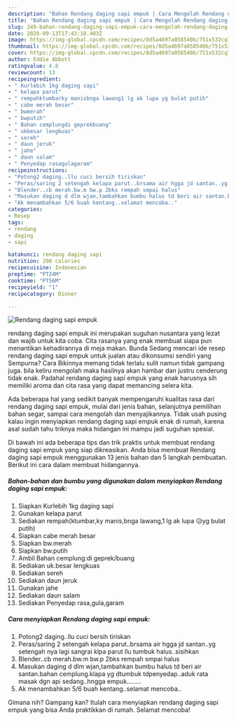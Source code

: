 ```yaml
---
description: "Bahan Rendang daging sapi empuk | Cara Mengolah Rendang daging sapi empuk Yang Enak Banget"
title: "Bahan Rendang daging sapi empuk | Cara Mengolah Rendang daging sapi empuk Yang Enak Banget"
slug: 349-bahan-rendang-daging-sapi-empuk-cara-mengolah-rendang-daging-sapi-empuk-yang-enak-banget
date: 2020-09-13T17:43:18.403Z
image: https://img-global.cpcdn.com/recipes/8d5a4697a058540b/751x532cq70/rendang-daging-sapi-empuk-foto-resep-utama.jpg
thumbnail: https://img-global.cpcdn.com/recipes/8d5a4697a058540b/751x532cq70/rendang-daging-sapi-empuk-foto-resep-utama.jpg
cover: https://img-global.cpcdn.com/recipes/8d5a4697a058540b/751x532cq70/rendang-daging-sapi-empuk-foto-resep-utama.jpg
author: Eddie Abbott
ratingvalue: 4.8
reviewcount: 13
recipeingredient:
- " Kurlebih 1kg daging sapi"
- " kelapa parut"
- " rempahktumbarky manisbnga lawang1 lg ak lupa yg bulat putih"
- " cabe merah besar"
- " bwmerah"
- " bwputih"
- " Bahan cemplungdi geprekbuang"
- " ukbesar lengkuas"
- " sereh"
- " daun jeruk"
- " jahe"
- " daun salam"
- " Penyedap rasagulagaram"
recipeinstructions:
- "Potong2 daging..llu cuci bersih tiriskan"
- "Peras/saring 2 setengah kelapa parut..brsama air hgga jd santan..yg setengah nya lagi sangrai klpa parut llu tumbuk halus..sisihkan"
- "Blender..cb merah.bw.m bw.p 2bks rempah smpai halus"
- "Masukan daging d dlm wjan,tambahkan bumbu halus td beri air santan.bahan cemplung.klapa yg dtumbuk tdpenyedap..aduk rata masak dgn api sedang..hngga empuk........"
- "Ak menambahkan 5/6 buah kentang..selamat mencoba.."
categories:
- Resep
tags:
- rendang
- daging
- sapi

katakunci: rendang daging sapi 
nutrition: 298 calories
recipecuisine: Indonesian
preptime: "PT24M"
cooktime: "PT56M"
recipeyield: "1"
recipecategory: Dinner

---
```



![Rendang daging sapi empuk](https://img-global.cpcdn.com/recipes/8d5a4697a058540b/751x532cq70/rendang-daging-sapi-empuk-foto-resep-utama.jpg)


rendang daging sapi empuk ini merupakan suguhan nusantara yang lezat dan wajib untuk kita coba. Cita rasanya yang enak membuat siapa pun menantikan kehadirannya di meja makan.
Bunda Sedang mencari ide resep rendang daging sapi empuk untuk jualan atau dikonsumsi sendiri yang Sempurna? Cara Bikinnya memang tidak terlalu sulit namun tidak gampang juga. bila keliru mengolah maka hasilnya akan hambar dan justru cenderung tidak enak. Padahal rendang daging sapi empuk yang enak harusnya sih memiliki aroma dan cita rasa yang dapat memancing selera kita.

Ada beberapa hal yang sedikit banyak mempengaruhi kualitas rasa dari rendang daging sapi empuk, mulai dari jenis bahan, selanjutnya pemilihan bahan segar, sampai cara mengolah dan menyajikannya. Tidak usah pusing kalau ingin menyiapkan rendang daging sapi empuk enak di rumah, karena asal sudah tahu triknya maka hidangan ini mampu jadi suguhan spesial.




Di bawah ini ada beberapa tips dan trik praktis untuk membuat rendang daging sapi empuk yang siap dikreasikan. Anda bisa membuat Rendang daging sapi empuk menggunakan 13 jenis bahan dan 5 langkah pembuatan. Berikut ini cara dalam membuat hidangannya.

<!--inarticleads1-->

##### Bahan-bahan dan bumbu yang digunakan dalam menyiapkan Rendang daging sapi empuk:

1. Siapkan  Kurlebih 1kg daging sapi
1. Gunakan  kelapa parut
1. Sediakan  rempah(ktumbar,ky manis,bnga lawang,1 lg ak lupa 😥yg bulat putih)
1. Siapkan  cabe merah besar
1. Siapkan  bw.merah
1. Siapkan  bw.putih
1. Ambil  Bahan cemplung:di geprek/buang
1. Sediakan  uk.besar lengkuas
1. Sediakan  sereh
1. Sediakan  daun jeruk
1. Gunakan  jahe
1. Sediakan  daun salam
1. Sediakan  Penyedap rasa,gula,garam




<!--inarticleads2-->

##### Cara menyiapkan Rendang daging sapi empuk:

1. Potong2 daging..llu cuci bersih tiriskan
1. Peras/saring 2 setengah kelapa parut..brsama air hgga jd santan..yg setengah nya lagi sangrai klpa parut llu tumbuk halus..sisihkan
1. Blender..cb merah.bw.m bw.p 2bks rempah smpai halus
1. Masukan daging d dlm wjan,tambahkan bumbu halus td beri air santan.bahan cemplung.klapa yg dtumbuk tdpenyedap..aduk rata masak dgn api sedang..hngga empuk........
1. Ak menambahkan 5/6 buah kentang..selamat mencoba..




Gimana nih? Gampang kan? Itulah cara menyiapkan rendang daging sapi empuk yang bisa Anda praktikkan di rumah. Selamat mencoba!
